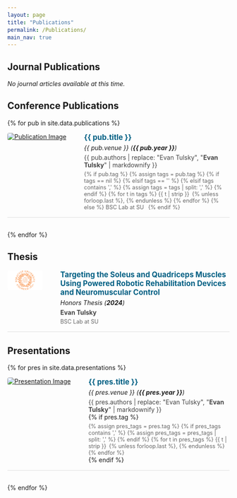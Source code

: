 ```yaml
---
layout: page
title: "Publications"
permalink: /Publications/
main_nav: true
---
```


<style>
.pub-entry {
  display: flex;
  align-items: flex-start;
  margin-bottom: 30px;
  border-bottom: 1px solid #ddd;
  padding-bottom: 15px;
}

.pub-thumb {
  width: 80px;
  height: auto;
  max-height: 100px;
  margin-right: 40px;
  border-radius: 4px;
  object-fit: contain;
}

.pub-details {
  flex: 1;
}

.pub-title {
  font-size: 1.2em;
  font-weight: bold;
  color: #005f83;
  text-decoration: none;
}

.pub-title:hover {
  text-decoration: underline;
}

.pub-meta {
  font-style: italic;
  margin-top: 5px;
}

.pub-authors {
  margin-top: 5px;
  color: #444;
}

.pub-year-inst {
  margin-top: 5px;
  font-size: 0.9em;
  color: #666;
}

.pub-year-inst a {
  margin-right: 6px;
  text-decoration: none;
  color: #666;
}

.pub-year-inst a:hover {
  text-decoration: underline;
}
</style>

## Journal Publications
<p><em>No journal articles available at this time.</em></p>

## Conference Publications

{% for pub in site.data.publications %}
<div class="pub-entry">
  <a href="{{ pub.link }}" target="_blank">
    <img src="{{ pub.img }}" alt="Publication Image" class="pub-thumb">
  </a>
  <div class="pub-details">
    <a href="{{ pub.link }}" class="pub-title" target="_blank">{{ pub.title }}</a>
    <div class="pub-meta">{{ pub.venue }} (<strong>{{ pub.year }}</strong>)</div>
    <div class="pub-authors">
      {{ pub.authors | replace: "Evan Tulsky", "<strong>Evan Tulsky</strong>" | markdownify }}
    </div>
    <div class="pub-year-inst">
      {% if pub.tag %}
        {% assign tags = pub.tag %}
        {% if tags == nil %}
          <!-- no tags -->
        {% elsif tags == '' %}
          <!-- empty string no tags -->
        {% elsif tags contains ',' %}
          {% assign tags = tags | split: ',' %}
        {% endif %}
        {% for t in tags %}
          <a href="/tags/{{ t | slugify }}">{{ t | strip }}</a>{% unless forloop.last %}, {% endunless %}
        {% endfor %}
      {% else %}
        <a href="/tags/bsc-lab-at-su">BSC Lab at SU</a>
      {% endif %}
    </div>
  </div>
</div>
{% endfor %}

## Thesis

<div class="pub-entry">
  <a href="https://evantulsky.netlify.app/papers/awards/2024/05/20/thesis" target="_blank">
    <img src="/assets/publications/thesis2024.png" alt="Honors Thesis" class="pub-thumb">
  </a>
  <div class="pub-details">
    <a href="https://evantulsky.netlify.app/papers/awards/2024/05/20/thesis" class="pub-title" target="_blank">
      Targeting the Soleus and Quadriceps Muscles Using Powered Robotic Rehabilitation Devices and Neuromuscular Control
    </a>
    <div class="pub-meta">Honors Thesis (<strong>2024</strong>)</div>
    <div class="pub-authors"><strong>Evan Tulsky</strong></div>
    <div class="pub-year-inst">
      <a href="/tags/bsc-lab-at-su">BSC Lab at SU</a>
    </div>
  </div>
</div>

## Presentations

{% for pres in site.data.presentations %}
<div class="pub-entry">
  <a href="{{ pres.link }}" target="_blank">
    <img src="{{ pres.img }}" alt="Presentation Image" class="pub-thumb">
  </a>
  <div class="pub-details">
    <a href="{{ pres.link }}" class="pub-title" target="_blank">{{ pres.title }}</a>
    <div class="pub-meta">{{ pres.venue }} (<strong>{{ pres.year }}</strong>)</div>
    <div class="pub-authors">
      {{ pres.authors | replace: "Evan Tulsky", "<strong>Evan Tulsky</strong>" | markdownify }}
    </div>
    {% if pres.tag %}
    <div class="pub-year-inst">
      {% assign pres_tags = pres.tag %}
      {% if pres_tags contains ',' %}
        {% assign pres_tags = pres_tags | split: ',' %}
      {% endif %}
      {% for t in pres_tags %}
        <a href="/tags/{{ t | slugify }}">{{ t | strip }}</a>{% unless forloop.last %}, {% endunless %}
      {% endfor %}
    </div>
    {% endif %}
  </div>
</div>
{% endfor %}

